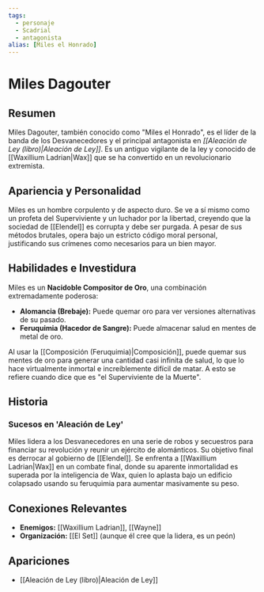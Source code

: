 ```yaml
---
tags:
  - personaje
  - Scadrial
  - antagonista
alias: [Miles el Honrado]
---
```


# Miles Dagouter

## Resumen
Miles Dagouter, también conocido como "Miles el Honrado", es el líder de la banda de los Desvanecedores y el principal antagonista en *[[Aleación de Ley (libro)|Aleación de Ley]]*. Es un antiguo vigilante de la ley y conocido de [[Waxillium Ladrian|Wax]] que se ha convertido en un revolucionario extremista.

## Apariencia y Personalidad
Miles es un hombre corpulento y de aspecto duro. Se ve a sí mismo como un profeta del Superviviente y un luchador por la libertad, creyendo que la sociedad de [[Elendel]] es corrupta y debe ser purgada. A pesar de sus métodos brutales, opera bajo un estricto código moral personal, justificando sus crímenes como necesarios para un bien mayor.

## Habilidades e Investidura
Miles es un **Nacidoble Compositor de Oro**, una combinación extremadamente poderosa:
*   **Alomancia (Brebaje):** Puede quemar oro para ver versiones alternativas de su pasado.
*   **Feruquimia (Hacedor de Sangre):** Puede almacenar salud en mentes de metal de oro.

Al usar la [[Composición (Feruquimia)|Composición]], puede quemar sus mentes de oro para generar una cantidad casi infinita de salud, lo que lo hace virtualmente inmortal e increíblemente difícil de matar. A esto se refiere cuando dice que es "el Superviviente de la Muerte".

## Historia
### Sucesos en 'Aleación de Ley'
Miles lidera a los Desvanecedores en una serie de robos y secuestros para financiar su revolución y reunir un ejército de alománticos. Su objetivo final es derrocar al gobierno de [[Elendel]]. Se enfrenta a [[Waxillium Ladrian|Wax]] en un combate final, donde su aparente inmortalidad es superada por la inteligencia de Wax, quien lo aplasta bajo un edificio colapsado usando su feruquimia para aumentar masivamente su peso.

## Conexiones Relevantes
* **Enemigos:** [[Waxillium Ladrian]], [[Wayne]]
* **Organización:** [[El Set]] (aunque él cree que la lidera, es un peón)

## Apariciones
* [[Aleación de Ley (libro)|Aleación de Ley]]
